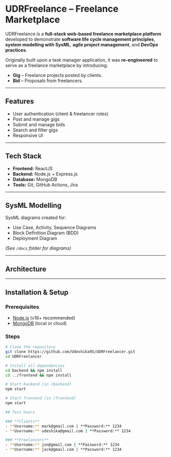 # UDRFreelance – Freelance Marketplace

UDRFreelance is a **full-stack web-based freelance marketplace platform** developed to demonstrate **software life cycle management principles**, **system modelling with SysML**, **agile project management**, and **DevOps practices**.

Originally built upon a task manager application, it was **re-engineered** to serve as a freelance marketplace by introducing:
- **Gig** – Freelance projects posted by clients.
- **Bid** – Proposals from freelancers.

---

## Features
- User authentication (client & freelancer roles)
- Post and manage gigs
- Submit and manage bids
- Search and filter gigs
- Responsive UI

---

## Tech Stack
- **Frontend:** ReactJS  
- **Backend:** Node.js + Express.js  
- **Database:** MongoDB  
- **Tools:** Git, GitHub Actions, Jira

---

## SysML Modelling
SysML diagrams created for:
- Use Case, Activity, Sequence Diagrams
- Block Definition Diagram (BDD)
- Deployment Diagram  

*(See `/docs` folder for diagrams)*

---

## Architecture


---

## Installation & Setup

### Prerequisites
- [Node.js](https://nodejs.org/) (v16+ recommended)
- [MongoDB](https://www.mongodb.com/) (local or cloud)

### Steps
```bash
# Clone the repository
git clone https://github.com/Udeshika95/UDRFreelancer.git
cd UDRFreelancer

# Install all dependencies
cd backend && npm install
cd ../frontend && npm install

# Start backend (in /backend)
npm start

# Start frontend (in /frontend)
npm start

## Test Users

### **Clients**
- **Username:** mark@gmail.com | **Password:** 1234  
- **Username:** udeshika@gmail.com | **Password:** 1234  

### **Freelancers**
- **Username:** jon@gmail.com | **Password:** 1234  
- **Username:** jack@gmail.com | **Password:** 1234  


